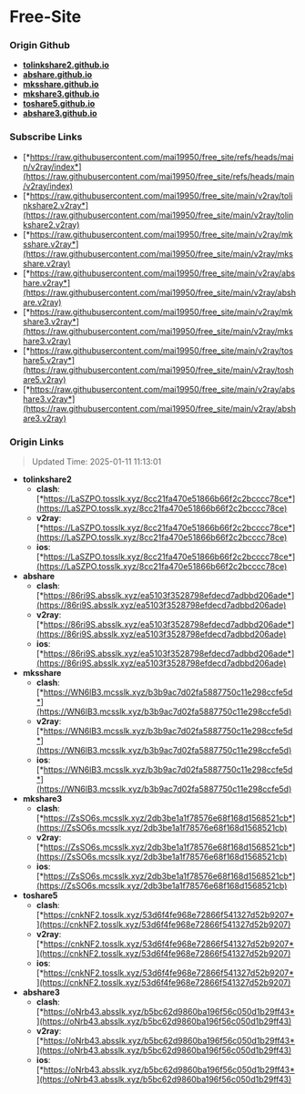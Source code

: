 # Free-Site

### Origin Github

- [**tolinkshare2.github.io**](https://github.com/tolinkshare2/tolinkshare2.github.io)
- [**abshare.github.io**](https://github.com/abshare/abshare.github.io)
- [**mksshare.github.io**](https://github.com/mksshare/mksshare.github.io)
- [**mkshare3.github.io**](https://github.com/mkshare3/mkshare3.github.io)
- [**toshare5.github.io**](https://github.com/toshare5/toshare5.github.io)
- [**abshare3.github.io**](https://github.com/abshare3/abshare3.github.io)

### Subscribe Links

- [*https://raw.githubusercontent.com/mai19950/free_site/refs/heads/main/v2ray/index*](https://raw.githubusercontent.com/mai19950/free_site/refs/heads/main/v2ray/index)
- [*https://raw.githubusercontent.com/mai19950/free_site/main/v2ray/tolinkshare2.v2ray*](https://raw.githubusercontent.com/mai19950/free_site/main/v2ray/tolinkshare2.v2ray)
- [*https://raw.githubusercontent.com/mai19950/free_site/main/v2ray/mksshare.v2ray*](https://raw.githubusercontent.com/mai19950/free_site/main/v2ray/mksshare.v2ray)
- [*https://raw.githubusercontent.com/mai19950/free_site/main/v2ray/abshare.v2ray*](https://raw.githubusercontent.com/mai19950/free_site/main/v2ray/abshare.v2ray)
- [*https://raw.githubusercontent.com/mai19950/free_site/main/v2ray/mkshare3.v2ray*](https://raw.githubusercontent.com/mai19950/free_site/main/v2ray/mkshare3.v2ray)
- [*https://raw.githubusercontent.com/mai19950/free_site/main/v2ray/toshare5.v2ray*](https://raw.githubusercontent.com/mai19950/free_site/main/v2ray/toshare5.v2ray)
- [*https://raw.githubusercontent.com/mai19950/free_site/main/v2ray/abshare3.v2ray*](https://raw.githubusercontent.com/mai19950/free_site/main/v2ray/abshare3.v2ray)

### Origin Links

> Updated Time: 2025-01-11 11:13:01

- **tolinkshare2**
  - **clash**: [*https://LaSZPO.tosslk.xyz/8cc21fa470e51866b66f2c2bcccc78ce*](https://LaSZPO.tosslk.xyz/8cc21fa470e51866b66f2c2bcccc78ce)
  - **v2ray**: [*https://LaSZPO.tosslk.xyz/8cc21fa470e51866b66f2c2bcccc78ce*](https://LaSZPO.tosslk.xyz/8cc21fa470e51866b66f2c2bcccc78ce)
  - **ios**: [*https://LaSZPO.tosslk.xyz/8cc21fa470e51866b66f2c2bcccc78ce*](https://LaSZPO.tosslk.xyz/8cc21fa470e51866b66f2c2bcccc78ce)
- **abshare**
  - **clash**: [*https://86ri9S.absslk.xyz/ea5103f3528798efdecd7adbbd206ade*](https://86ri9S.absslk.xyz/ea5103f3528798efdecd7adbbd206ade)
  - **v2ray**: [*https://86ri9S.absslk.xyz/ea5103f3528798efdecd7adbbd206ade*](https://86ri9S.absslk.xyz/ea5103f3528798efdecd7adbbd206ade)
  - **ios**: [*https://86ri9S.absslk.xyz/ea5103f3528798efdecd7adbbd206ade*](https://86ri9S.absslk.xyz/ea5103f3528798efdecd7adbbd206ade)
- **mksshare**
  - **clash**: [*https://WN6lB3.mcsslk.xyz/b3b9ac7d02fa5887750c11e298ccfe5d*](https://WN6lB3.mcsslk.xyz/b3b9ac7d02fa5887750c11e298ccfe5d)
  - **v2ray**: [*https://WN6lB3.mcsslk.xyz/b3b9ac7d02fa5887750c11e298ccfe5d*](https://WN6lB3.mcsslk.xyz/b3b9ac7d02fa5887750c11e298ccfe5d)
  - **ios**: [*https://WN6lB3.mcsslk.xyz/b3b9ac7d02fa5887750c11e298ccfe5d*](https://WN6lB3.mcsslk.xyz/b3b9ac7d02fa5887750c11e298ccfe5d)
- **mkshare3**
  - **clash**: [*https://ZsSO6s.mcsslk.xyz/2db3be1a1f78576e68f168d1568521cb*](https://ZsSO6s.mcsslk.xyz/2db3be1a1f78576e68f168d1568521cb)
  - **v2ray**: [*https://ZsSO6s.mcsslk.xyz/2db3be1a1f78576e68f168d1568521cb*](https://ZsSO6s.mcsslk.xyz/2db3be1a1f78576e68f168d1568521cb)
  - **ios**: [*https://ZsSO6s.mcsslk.xyz/2db3be1a1f78576e68f168d1568521cb*](https://ZsSO6s.mcsslk.xyz/2db3be1a1f78576e68f168d1568521cb)
- **toshare5**
  - **clash**: [*https://cnkNF2.tosslk.xyz/53d6f4fe968e72866f541327d52b9207*](https://cnkNF2.tosslk.xyz/53d6f4fe968e72866f541327d52b9207)
  - **v2ray**: [*https://cnkNF2.tosslk.xyz/53d6f4fe968e72866f541327d52b9207*](https://cnkNF2.tosslk.xyz/53d6f4fe968e72866f541327d52b9207)
  - **ios**: [*https://cnkNF2.tosslk.xyz/53d6f4fe968e72866f541327d52b9207*](https://cnkNF2.tosslk.xyz/53d6f4fe968e72866f541327d52b9207)
- **abshare3**
  - **clash**: [*https://oNrb43.absslk.xyz/b5bc62d9860ba196f56c050d1b29ff43*](https://oNrb43.absslk.xyz/b5bc62d9860ba196f56c050d1b29ff43)
  - **v2ray**: [*https://oNrb43.absslk.xyz/b5bc62d9860ba196f56c050d1b29ff43*](https://oNrb43.absslk.xyz/b5bc62d9860ba196f56c050d1b29ff43)
  - **ios**: [*https://oNrb43.absslk.xyz/b5bc62d9860ba196f56c050d1b29ff43*](https://oNrb43.absslk.xyz/b5bc62d9860ba196f56c050d1b29ff43)
